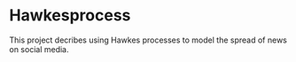 # Hawkesprocess
This project decribes using Hawkes processes to model the spread of news on social media.
